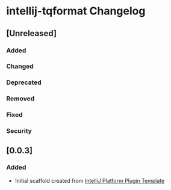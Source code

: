 <!-- Keep a Changelog guide -> https://keepachangelog.com -->

# intellij-tqformat Changelog

## [Unreleased]
### Added

### Changed

### Deprecated

### Removed

### Fixed

### Security
## [0.0.3]
### Added
- Initial scaffold created from [IntelliJ Platform Plugin Template](https://github.com/JetBrains/intellij-platform-plugin-template)
